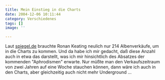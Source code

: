 ```yaml
---
title: Mein Einstieg in die Charts
date: 2004-12-06 10:11:44
category: Verschiedenes
tags: []
image: ''

---
```


Laut [spiegel.de](http://www.spiegel.de/spiegel/0,1518,330950,00.html) brauchte Ronan Keating neulich nur 214 Albenverkäufe, um in die Charts zu kommen. Und da habe ich mir gedacht, daß diese Anzahl auch in etwa das darstellt, was ich mir hinsichtlich des Absatzes der kommenden "Aphrodismen" erwarte. Nur müßte man den Verkaufszeitraum von zwei Jahren auf eine Woche stauchen können, dann wäre ich auch in den Charts, aber gleichzeitig auch nicht mehr Underground ...
